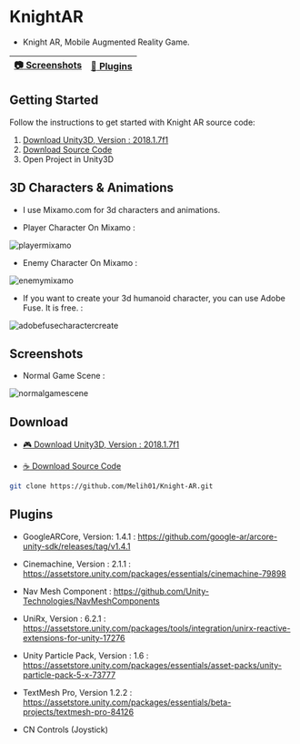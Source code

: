 # KnightAR

- Knight AR, Mobile Augmented Reality Game.

| [:camera: Screenshots](#screenshots) | [:school_satchel: Plugins](#plugins)
----------- |----------- |

## Getting Started
Follow the instructions to get started with Knight AR source code:

1. [Download Unity3D, Version : 2018.1.7f1](#download)
2. [Download Source Code](#download)
3. Open Project in Unity3D

## 3D Characters & Animations

- I use Mixamo.com for 3d characters and animations.

- Player Character On Mixamo : 

![playermixamo](https://user-images.githubusercontent.com/10868951/44962221-8ed87000-af25-11e8-8203-7cf1439d4c15.png)

- Enemy Character On Mixamo : 

![enemymixamo](https://user-images.githubusercontent.com/10868951/44962220-8ed87000-af25-11e8-88c5-0e40b022e3b5.png)

- If you want to create your 3d humanoid character, you can use Adobe Fuse. It is free. :

![adobefusecharactercreate](https://user-images.githubusercontent.com/10868951/44962298-ba0f8f00-af26-11e8-802e-c25f2d7531c5.png)

## Screenshots

 - Normal Game Scene :
 
 ![normalgamescene](https://user-images.githubusercontent.com/10868951/44962116-45d3ec00-af24-11e8-835f-e474de4f1881.png)

## Download

- [:video_game: Download Unity3D, Version : 2018.1.7f1](https://download.unity3d.com/download_unity/4cb482063d12/UnityDownloadAssistant-2018.1.7f1.exe)

- [:coffee: Download Source Code](https://codeload.github.com/Melih01/Knight-AR/zip/master)

```bash
git clone https://github.com/Melih01/Knight-AR.git
```

## Plugins

- GoogleARCore, Version: 1.4.1 : https://github.com/google-ar/arcore-unity-sdk/releases/tag/v1.4.1

- Cinemachine, Version : 2.1.1 : https://assetstore.unity.com/packages/essentials/cinemachine-79898

- Nav Mesh Component : https://github.com/Unity-Technologies/NavMeshComponents

- UniRx, Version : 6.2.1 : https://assetstore.unity.com/packages/tools/integration/unirx-reactive-extensions-for-unity-17276

- Unity Particle Pack, Version : 1.6 : https://assetstore.unity.com/packages/essentials/asset-packs/unity-particle-pack-5-x-73777

- TextMesh Pro, Version 1.2.2 : https://assetstore.unity.com/packages/essentials/beta-projects/textmesh-pro-84126

- CN Controls (Joystick)

